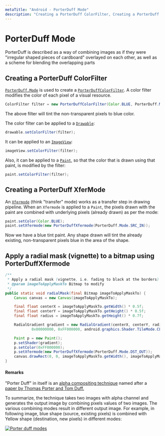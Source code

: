 ```yaml
---
metaTitle: "Android - PorterDuff Mode"
description: "Creating a PorterDuff ColorFilter, Creating a PorterDuff XferMode, Apply a radial mask (vignette) to a bitmap using PorterDuffXfermode"
---
```


# PorterDuff Mode


PorterDuff is described as a way of combining images as if they were "irregular shaped pieces of cardboard" overlayed on each other, as well as a scheme for blending the overlapping parts



## Creating a PorterDuff ColorFilter


[`PorterDuff.Mode`](http://developer.android.com/reference/android/graphics/PorterDuff.Mode.html) is used to create a [`PorterDuffColorFilter`](http://developer.android.com/reference/android/graphics/PorterDuffColorFilter.html). A color filter modifies the color of each pixel of a visual resource.

```java
ColorFilter filter = new PorterDuffColorFilter(Color.BLUE, PorterDuff.Mode.SRC_IN);

```

The above filter will tint the non-transparent pixels to blue color.

The color filter can be applied to a [`Drawable`](http://developer.android.com/reference/android/graphics/drawable/Drawable.html#setColorFilter(android.graphics.ColorFilter)):

```java
drawable.setColorFilter(filter);

```

It can be applied to an [`ImageView`](http://developer.android.com/reference/android/widget/ImageView.html#setColorFilter(int)):

```java
imageView.setColorFilter(filter);

```

Also, it can be applied to a [`Paint`](http://developer.android.com/reference/android/graphics/Paint.html#setColorFilter(android.graphics.ColorFilter)), so that the color that is drawn using that paint, is modified by the filter:

```java
paint.setColorFilter(filter);

```



## Creating a PorterDuff XferMode


An [`Xfermode`](http://developer.android.com/reference/android/graphics/Xfermode.html) (think "transfer" mode) works as a transfer step in drawing pipeline. When an `Xfermode` is applied to a `Paint`, the pixels drawn with the paint are combined with underlying pixels (already drawn) as per the mode:

```java
paint.setColor(Color.BLUE);
paint.setXfermode(new PorterDuffXfermode(PorterDuff.Mode.SRC_IN));

```

Now we have a blue tint paint. Any shape drawn will tint the already existing, non-transparent pixels blue in the area of the shape.



## Apply a radial mask (vignette) to a bitmap using PorterDuffXfermode


```java
/**
 * Apply a radial mask (vignette, i.e. fading to black at the borders) to a bitmap
 * @param imageToApplyMaskTo Bitmap to modify
 */
public static void radialMask(final Bitmap imageToApplyMaskTo) {
    Canvas canvas = new Canvas(imageToApplyMaskTo);

    final float centerX = imageToApplyMaskTo.getWidth() * 0.5f;
    final float centerY = imageToApplyMaskTo.getHeight() * 0.5f;
    final float radius = imageToApplyMaskTo.getHeight() * 0.7f;

    RadialGradient gradient = new RadialGradient(centerX, centerY, radius,
            0x00000000, 0xFF000000, android.graphics.Shader.TileMode.CLAMP);

    Paint p = new Paint();
    p.setShader(gradient);
    p.setColor(0xFF000000);
    p.setXfermode(new PorterDuffXfermode(PorterDuff.Mode.DST_OUT));
    canvas.drawRect(0, 0, imageToApplyMaskTo.getWidth(), imageToApplyMaskTo.getHeight(), p);
}

```



#### Remarks


"Porter Duff" in itself is an [alpha compositing technique](https://en.wikipedia.org/wiki/Alpha_compositing) named after a [paper by Thomas Porter and Tom Duff.](http://keithp.com/%7Ekeithp/porterduff/p253-porter.pdf)

To summarize, the technique takes two images with alpha channel and generates the output image by combining pixels values of two images. The various combining modes result in different output image. For example, in following image, blue shape (source, existing pixels) is combined with Yellow shape (destination, new pixels) in different modes:

[<img src="https://i.stack.imgur.com/qjlRN.png" alt="Porter duff modes" />](https://i.stack.imgur.com/qjlRN.png)

